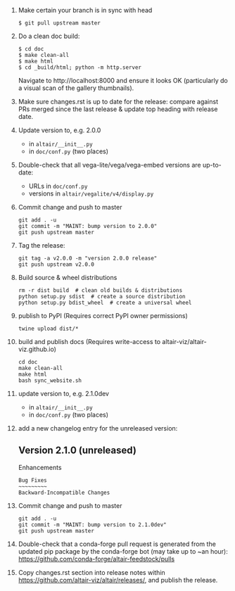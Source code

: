 1. Make certain your branch is in sync with head
   
       $ git pull upstream master
   
2. Do a clean doc build:

       $ cd doc
       $ make clean-all
       $ make html
       $ cd _build/html; python -m http.server
   
   Navigate to http://localhost:8000 and ensure it looks OK (particularly
   do a visual scan of the gallery thumbnails).

3. Make sure changes.rst is up to date for the release: compare against PRs
   merged since the last release & update top heading with release date.

4. Update version to, e.g. 2.0.0

   - in ``altair/__init__.py``
   - in ``doc/conf.py`` (two places)

5. Double-check that all vega-lite/vega/vega-embed versions are up-to-date:

   - URLs in ``doc/conf.py``
   - versions in ``altair/vegalite/v4/display.py``

6. Commit change and push to master

       git add . -u
       git commit -m "MAINT: bump version to 2.0.0"
       git push upstream master

7. Tag the release:

       git tag -a v2.0.0 -m "version 2.0.0 release"
       git push upstream v2.0.0

8. Build source & wheel distributions

       rm -r dist build  # clean old builds & distributions
       python setup.py sdist  # create a source distribution
       python setup.py bdist_wheel  # create a universal wheel

9. publish to PyPI (Requires correct PyPI owner permissions)

       twine upload dist/*

10. build and publish docs (Requires write-access to altair-viz/altair-viz.github.io)

        cd doc
        make clean-all
        make html
        bash sync_website.sh

11. update version to, e.g. 2.1.0dev

    - in ``altair/__init__.py``
    - in ``doc/conf.py`` (two places)

12. add a new changelog entry for the unreleased version:

       Version 2.1.0 (unreleased)
       --------------------------

       Enhancements
       ~~~~~~~~~~~~
       Bug Fixes
       ~~~~~~~~~
       Backward-Incompatible Changes
       ~~~~~~~~~~~~~~~~~~~~~~~~~~~~~

13. Commit change and push to master

        git add . -u
        git commit -m "MAINT: bump version to 2.1.0dev"
        git push upstream master

14. Double-check that a conda-forge pull request is generated from the updated
    pip package by the conda-forge bot (may take up to ~an hour):
    https://github.com/conda-forge/altair-feedstock/pulls

15. Copy changes.rst section into release notes within
    https://github.com/altair-viz/altair/releases/, and publish the release.
